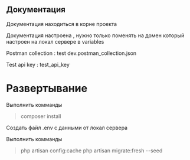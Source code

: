 ## Документация
Документация находиться в корне проекта

Документация настроена , нужно только поменять на домен который настроен на локал сервере в variables

Postman collection : test dev.postman_collection.json

Test api key : test_api_key

# Развертывание

Выполнить комманды
>composer install 

Создать файл .env с данными от локал сервера

Выполнить комманды
>php artisan config:cache
>php artisan migrate:fresh --seed

